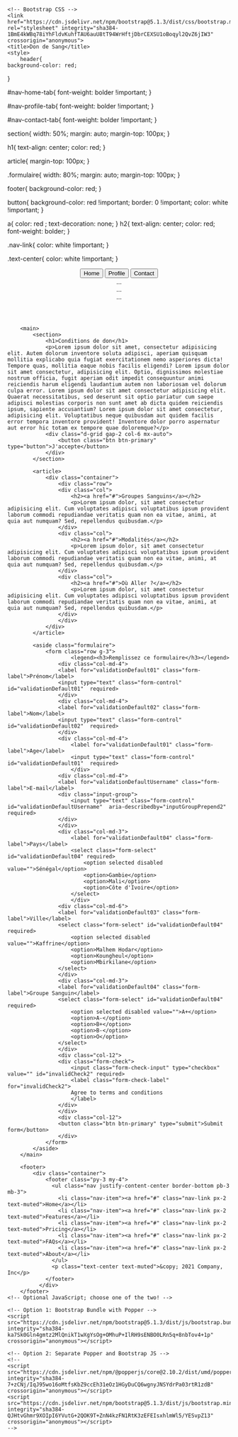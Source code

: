 <!doctype html>
<html lang="en">
  <head>
    <!-- Required meta tags -->
    <meta charset="utf-8">
    <meta name="viewport" content="width=device-width, initial-scale=1">

    <!-- Bootstrap CSS -->
    <link href="https://cdn.jsdelivr.net/npm/bootstrap@5.1.3/dist/css/bootstrap.min.css" rel="stylesheet" integrity="sha384-1BmE4kWBq78iYhFldvKuhfTAU6auU8tT94WrHftjDbrCEXSU1oBoqyl2QvZ6jIW3" crossorigin="anonymous">
    <title>Don de Sang</title>
    <style>
        header{
    background-color: red;
}

#nav-home-tab{
    font-weight: bolder !important;
}

#nav-profile-tab{
    font-weight: bolder !important;
}

#nav-contact-tab{
    font-weight: bolder !important;
}

section{
    width: 50%;
    margin: auto;
    margin-top: 100px;
}

h1{
    text-align: center;
    color: red;
}

article{
    margin-top: 100px;
}

.formulaire{
    width: 80%;
    margin: auto;
    margin-top: 100px;
}

footer{
    background-color: red;
}

button{
    background-color: red !important;
    border: 0 !important;
    color: white !important;
}

a{
    color: red ;
    text-decoration: none;
}
h2{
    text-align: center;
    color: red;
    font-weight: bolder;
}

.nav-link{
    color: white !important;
}

.text-center{
    color: white !important;
}
    </style>
  </head>
  <body>
    <header>
        <nav>
            <div class="nav nav-tabs" id="nav-tab" role="tablist">
            <button class="nav-link active" id="nav-home-tab" data-bs-toggle="tab" data-bs-target="#nav-home" type="button" role="tab" aria-controls="nav-home" aria-selected="true">Home</button>
            <button class="nav-link" id="nav-profile-tab" data-bs-toggle="tab" data-bs-target="#nav-profile" type="button" role="tab" aria-controls="nav-profile" aria-selected="false">Profile</button>
            <button class="nav-link" id="nav-contact-tab" data-bs-toggle="tab" data-bs-target="#nav-contact" type="button" role="tab" aria-controls="nav-contact" aria-selected="false">Contact</button>
            </div>
        </nav>
        <div class="tab-content" id="nav-tabContent">
            <div class="tab-pane fade show active" id="nav-home" role="tabpanel" aria-labelledby="nav-home-tab">...</div>
            <div class="tab-pane fade" id="nav-profile" role="tabpanel" aria-labelledby="nav-profile-tab">...</div>
            <div class="tab-pane fade" id="nav-contact" role="tabpanel" aria-labelledby="nav-contact-tab">...</div>
        </div>
        </header>

        <main>
            <section>
                <h1>Conditions de don</h1>
                <p>Lorem ipsum dolor sit amet, consectetur adipisicing elit. Autem dolorum inventore soluta adipisci, aperiam quisquam mollitia explicabo quia fugiat exercitationem nemo asperiores dicta! Tempore quas, mollitia eaque nobis facilis eligendi? Lorem ipsum dolor sit amet consectetur, adipisicing elit. Optio, dignissimos molestiae nostrum officia, fugit aperiam odit impedit consequuntur animi reiciendis harum eligendi laudantium autem non laboriosam vel dolorum culpa error. Lorem ipsum dolor sit amet consectetur adipisicing elit. Quaerat necessitatibus, sed deserunt sit optio pariatur cum saepe adipisci molestias corporis non sunt amet ab dicta quidem reiciendis ipsum, sapiente accusantium? Lorem ipsum dolor sit amet consectetur, adipisicing elit. Voluptatibus neque quibusdam aut quidem facilis error tempora inventore provident! Inventore dolor porro aspernatur aut error hic totam ex tempore quae doloremque?</p>
                <div class="d-grid gap-2 col-6 mx-auto">
                    <button class="btn btn-primary" type="button">J'accepte</button>
                </div>
            </section>
            
            <article>
                <div class="container">
                    <div class="row">
                    <div class="col">
                        <h2><a href="#">Groupes Sanguins</a></h2>
                        <p>Lorem ipsum dolor, sit amet consectetur adipisicing elit. Cum voluptates adipisci voluptatibus ipsum provident laborum commodi repudiandae veritatis quam non ea vitae, animi, at quia aut numquam? Sed, repellendus quibusdam.</p>
                    </div>
                    <div class="col">
                        <h2><a href="#">Modalités</a></h2>
                        <p>Lorem ipsum dolor, sit amet consectetur adipisicing elit. Cum voluptates adipisci voluptatibus ipsum provident laborum commodi repudiandae veritatis quam non ea vitae, animi, at quia aut numquam? Sed, repellendus quibusdam.</p>
                    </div>
                    <div class="col">
                        <h2><a href="#">Où Aller ?</a></h2>
                        <p>Lorem ipsum dolor, sit amet consectetur adipisicing elit. Cum voluptates adipisci voluptatibus ipsum provident laborum commodi repudiandae veritatis quam non ea vitae, animi, at quia aut numquam? Sed, repellendus quibusdam.</p>
                    </div>
                    </div>
                </div>
            </article>

            <aside class="formulaire">
                <form class="row g-3">
                        <legend><h3>Remplissez ce formulaire</h3></legend>
                    <div class="col-md-4">
                    <label for="validationDefault01" class="form-label">Prénom</label>
                    <input type="text" class="form-control" id="validationDefault01"  required>
                    </div>
                    <div class="col-md-4">
                    <label for="validationDefault02" class="form-label">Nom</label>
                    <input type="text" class="form-control" id="validationDefault02"  required>
                    </div>
                    <div class="col-md-4">
                        <label for="validationDefault01" class="form-label">Age</label>
                        <input type="text" class="form-control" id="validationDefault01"  required>
                        </div>
                    <div class="col-md-4">
                    <label for="validationDefaultUsername" class="form-label">E-mail</label>
                    <div class="input-group">
                        <input type="text" class="form-control" id="validationDefaultUsername"  aria-describedby="inputGroupPrepend2" required>
                    </div>
                    </div>
                    <div class="col-md-3">
                        <label for="validationDefault04" class="form-label">Pays</label>
                        <select class="form-select" id="validationDefault04" required>
                            <option selected disabled value="">Sénégal</option>
                            <option>Gambie</option>
                            <option>Mali</option>
                            <option>Côte d'Ivoire</option>
                        </select>
                        </div>
                    <div class="col-md-6">
                    <label for="validationDefault03" class="form-label">Ville</label>
                    <select class="form-select" id="validationDefault04" required>
                        <option selected disabled value="">Kaffrine</option>
                        <option>Malhem Hodar</option>
                        <option>Koungheul</option>
                        <option>Mbirkilane</option>
                    </select>
                    </div>
                    <div class="col-md-3">
                    <label for="validationDefault04" class="form-label">Groupe Sanguin</label>
                    <select class="form-select" id="validationDefault04" required>
                        <option selected disabled value="">A+</option>
                        <option>A-</option>
                        <option>B+</option>
                        <option>B-</option>
                        <option>O</option>
                    </select>
                    </div>         
                    <div class="col-12">
                    <div class="form-check">
                        <input class="form-check-input" type="checkbox" value="" id="invalidCheck2" required>
                        <label class="form-check-label" for="invalidCheck2">
                        Agree to terms and conditions
                        </label>
                    </div>
                    </div>
                    <div class="col-12">
                    <button class="btn btn-primary" type="submit">Submit form</button>
                    </div>
                </form>
            </aside>
        </main>

        <footer>
            <div class="container">
                <footer class="py-3 my-4">
                  <ul class="nav justify-content-center border-bottom pb-3 mb-3">
                    <li class="nav-item"><a href="#" class="nav-link px-2 text-muted">Home</a></li>
                    <li class="nav-item"><a href="#" class="nav-link px-2 text-muted">Features</a></li>
                    <li class="nav-item"><a href="#" class="nav-link px-2 text-muted">Pricing</a></li>
                    <li class="nav-item"><a href="#" class="nav-link px-2 text-muted">FAQs</a></li>
                    <li class="nav-item"><a href="#" class="nav-link px-2 text-muted">About</a></li>
                  </ul>
                  <p class="text-center text-muted">&copy; 2021 Company, Inc</p>
                </footer>
              </div>
        </footer>
    <!-- Optional JavaScript; choose one of the two! -->

    <!-- Option 1: Bootstrap Bundle with Popper -->
    <script src="https://cdn.jsdelivr.net/npm/bootstrap@5.1.3/dist/js/bootstrap.bundle.min.js" integrity="sha384-ka7Sk0Gln4gmtz2MlQnikT1wXgYsOg+OMhuP+IlRH9sENBO0LRn5q+8nbTov4+1p" crossorigin="anonymous"></script>

    <!-- Option 2: Separate Popper and Bootstrap JS -->
    <!--
    <script src="https://cdn.jsdelivr.net/npm/@popperjs/core@2.10.2/dist/umd/popper.min.js" integrity="sha384-7+zCNj/IqJ95wo16oMtfsKbZ9ccEh31eOz1HGyDuCQ6wgnyJNSYdrPa03rtR1zdB" crossorigin="anonymous"></script>
    <script src="https://cdn.jsdelivr.net/npm/bootstrap@5.1.3/dist/js/bootstrap.min.js" integrity="sha384-QJHtvGhmr9XOIpI6YVutG+2QOK9T+ZnN4kzFN1RtK3zEFEIsxhlmWl5/YESvpZ13" crossorigin="anonymous"></script>
    -->
  </body>
</html>
